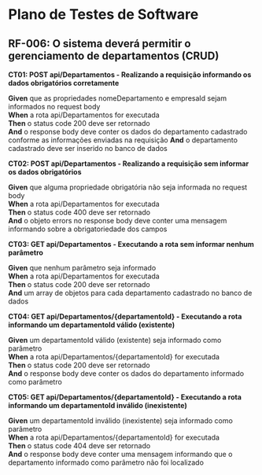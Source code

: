 # Plano de Testes de Software

## RF-006: O sistema deverá permitir o gerenciamento de departamentos (CRUD)

**CT01: POST api/Departamentos - Realizando a requisição informando os dados obrigatórios corretamente**

**Given** que as propriedades nomeDepartamento e empresaId sejam informados no request body <br/>
**When** a rota api/Departamentos for executada <br/>
**Then** o status code 200 deve ser retornado <br/>
**And** o response body deve conter os dados do departamento cadastrado conforme as informações enviadas na requisição
**And** o departamento cadastrado deve ser inserido no banco de dados

**CT02: POST api/Departamentos - Realizando a requisição sem informar os dados obrigatórios**

**Given** que alguma propriedade obrigatória não seja informada no request body <br/>
**When** a rota api/Departamentos for executada <br/>
**Then** o status code 400 deve ser retornado <br/>
**And** o objeto errors no response body deve conter uma mensagem informando sobre a obrigatoriedade dos campos

**CT03: GET api/Departamentos - Executando a rota sem informar nenhum parâmetro**

**Given** que nenhum parâmetro seja informado <br/>
**When** a rota api/Departamentos for executada <br/>
**Then** o status code 200 deve ser retornado <br/>
**And** um array de objetos para cada departamento cadastrado no banco de dados

**CT04: GET api/Departamentos/{departamentoId} - Executando a rota informando um departamentoId válido (existente)**

**Given** um departamentoId válido (existente) seja informado como parâmetro<br/>
**When** a rota api/Departamentos/{departamentoId} for executada <br/>
**Then** o status code 200 deve ser retornado <br/>
**And** o response body deve conter os dados do departamento informado como parâmetro

**CT05: GET api/Departamentos/{departamentoId} - Executando a rota informando um departamentoId inválido (inexistente)**

**Given** um departamentoId inválido (inexistente) seja informado como parâmetro<br/>
**When** a rota api/Departamentos/{departamentoId} for executada <br/>
**Then** o status code 404 deve ser retornado <br/>
**And** o response body deve conter uma mensagem informando que o departamento informado como parâmetro não foi localizado

